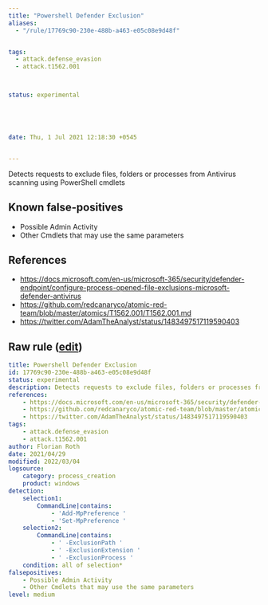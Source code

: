 ```yaml
---
title: "Powershell Defender Exclusion"
aliases:
  - "/rule/17769c90-230e-488b-a463-e05c08e9d48f"


tags:
  - attack.defense_evasion
  - attack.t1562.001



status: experimental





date: Thu, 1 Jul 2021 12:18:30 +0545


---
```


Detects requests to exclude files, folders or processes from Antivirus scanning using PowerShell cmdlets

<!--more-->


## Known false-positives

* Possible Admin Activity
* Other Cmdlets that may use the same parameters



## References

* https://docs.microsoft.com/en-us/microsoft-365/security/defender-endpoint/configure-process-opened-file-exclusions-microsoft-defender-antivirus
* https://github.com/redcanaryco/atomic-red-team/blob/master/atomics/T1562.001/T1562.001.md
* https://twitter.com/AdamTheAnalyst/status/1483497517119590403


## Raw rule ([edit](https://github.com/SigmaHQ/sigma/edit/master/rules/windows/process_creation/proc_creation_win_powershell_defender_exclusion.yml))
```yaml
title: Powershell Defender Exclusion
id: 17769c90-230e-488b-a463-e05c08e9d48f
status: experimental
description: Detects requests to exclude files, folders or processes from Antivirus scanning using PowerShell cmdlets
references:
    - https://docs.microsoft.com/en-us/microsoft-365/security/defender-endpoint/configure-process-opened-file-exclusions-microsoft-defender-antivirus
    - https://github.com/redcanaryco/atomic-red-team/blob/master/atomics/T1562.001/T1562.001.md
    - https://twitter.com/AdamTheAnalyst/status/1483497517119590403
tags:
    - attack.defense_evasion
    - attack.t1562.001
author: Florian Roth
date: 2021/04/29
modified: 2022/03/04
logsource:
    category: process_creation
    product: windows
detection:
    selection1:
        CommandLine|contains: 
            - 'Add-MpPreference '
            - 'Set-MpPreference '
    selection2:
        CommandLine|contains:
            - ' -ExclusionPath '
            - ' -ExclusionExtension '
            - ' -ExclusionProcess '
    condition: all of selection*
falsepositives:
    - Possible Admin Activity
    - Other Cmdlets that may use the same parameters
level: medium

```
